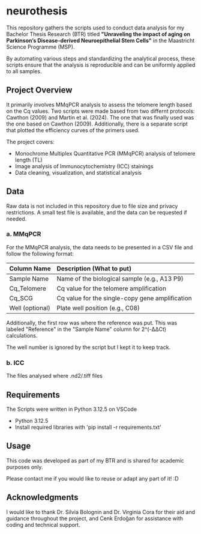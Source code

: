 # neurothesis
This repository gathers the scripts used to conduct data analysis for my Bachelor Thesis Research (BTR) titled **"Unraveling the impact of aging on Parkinson’s Disease-derived Neuroepithelial Stem Cells"** in the Maastricht Science Programme (MSP).

By automating various steps and standardizing the analytical process, these scripts ensure that the analysis is reproducible and can be uniformly applied to all samples.

## Project Overview
It primarily involves MMqPCR analysis to assess the telomere length based on the Cq values. Two scripts were made based from two differnt protocols: Cawthon (2009) and Martin et al. (2024). The one that was finally used was the one based on Cawthon (2009). Additionally, there is a separate script that plotted the efficiency curves of the primers used. 

The project covers:
- Monochrome Multiplex Quantitative PCR (MMqPCR) analysis of telomere length (TL)
- Image analysis of Immunocytochemistry (ICC) stainings
- Data cleaning, visualization, and statistical analysis

## Data 
Raw data is not included in this repository due to file size and privacy restrictions. A small test file is available, and the data can be requested if needed. 

### a. MMqPCR
For the MMqPCR analysis, the data needs to be presented in a CSV file and follow the following format: 

| Column Name     | Description (What to put)                      |
|:----------------|:-----------------------------------------------|
| Sample Name     | Name of the biological sample (e.g., A13 P9)   |
| Cq_Telomere     | Cq value for the telomere amplification        |
| Cq_SCG          | Cq value for the single-copy gene amplification|
| Well (optional) | Plate well position (e.g., C08)                |

Additionally, the first row was where the reference was put. This was  labeled "Reference" in the "Sample Name" column for 2^(-ΔΔCt) calculations.

The well number is ignored by the script but I kept it to keep track. 

### b. ICC 
The files analysed where .nd2/.tiff files

## Requirements
The Scripts were written in Python 3.12.5 on VSCode 
- Python 3.12.5
- Install required libraries with 'pip install -r requirements.txt'

## Usage
This code was developed as part of my BTR and is shared for academic purposes only.  

Please contact me if you would like to reuse or adapt any part of it! :D

## Acknowledgments
I would like to thank Dr. Silvia Bolognin and Dr. Virginia Cora for their aid and guidance throughout the project, and Cenk Erdoğan for assistance with coding and technical support. 